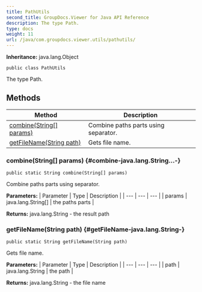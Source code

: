 ```yaml
---
title: PathUtils
second_title: GroupDocs.Viewer for Java API Reference
description: The type Path.
type: docs
weight: 11
url: /java/com.groupdocs.viewer.utils/pathutils/
---
```

**Inheritance:**
java.lang.Object
```
public class PathUtils
```

The type Path.
## Methods

| Method | Description |
| --- | --- |
| [combine(String[] params)](#combine-java.lang.String...-) | Combine paths parts using separator. |
| [getFileName(String path)](#getFileName-java.lang.String-) | Gets file name. |
### combine(String[] params) {#combine-java.lang.String...-}
```
public static String combine(String[] params)
```


Combine paths parts using separator.

**Parameters:**
| Parameter | Type | Description |
| --- | --- | --- |
| params | java.lang.String[] | the paths parts |

**Returns:**
java.lang.String - the result path
### getFileName(String path) {#getFileName-java.lang.String-}
```
public static String getFileName(String path)
```


Gets file name.

**Parameters:**
| Parameter | Type | Description |
| --- | --- | --- |
| path | java.lang.String | the path |

**Returns:**
java.lang.String - the file name
